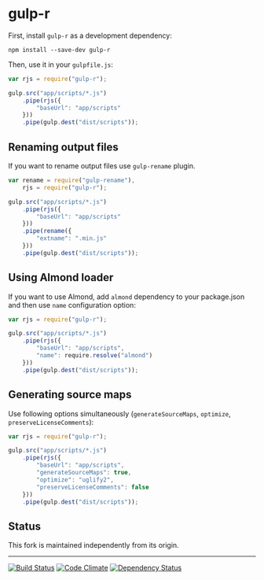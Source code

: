 # gulp-r

First, install `gulp-r` as a development dependency:

```shell
npm install --save-dev gulp-r
```

Then, use it in your `gulpfile.js`:

```javascript
var rjs = require("gulp-r");

gulp.src("app/scripts/*.js")
    .pipe(rjs({
        "baseUrl": "app/scripts"
    }))
    .pipe(gulp.dest("dist/scripts"));
```

## Renaming output files

If you want to rename output files use `gulp-rename` plugin.

```JavaScript
var rename = require("gulp-rename"),
    rjs = require("gulp-r");

gulp.src("app/scripts/*.js")
    .pipe(rjs({
        "baseUrl": "app/scripts"
    }))
    .pipe(rename({
        "extname": ".min.js"
    }))
    .pipe(gulp.dest("dist/scripts"));
```

## Using Almond loader

If you want to use Almond, add `almond` dependency to your package.json and then use `name` configuration option:

```JavaScript
var rjs = require("gulp-r");

gulp.src("app/scripts/*.js")
    .pipe(rjs({
        "baseUrl": "app/scripts",
        "name": require.resolve("almond")
    }))
    .pipe(gulp.dest("dist/scripts"));
```

## Generating source maps

Use following options simultaneously (`generateSourceMaps`, `optimize`,
`preserveLicenseComments`):

```JavaScript
var rjs = require("gulp-r");

gulp.src("app/scripts/*.js")
    .pipe(rjs({
        "baseUrl": "app/scripts",
        "generateSourceMaps": true,
        "optimize": "uglify2",
        "preserveLicenseComments": false
    }))
    .pipe(gulp.dest("dist/scripts"));
```

## Status

This fork is maintained independently from its origin.

---

[![Build Status](http://img.shields.io/travis/smrtlabs/smrt-gulp-r.svg?style=flat)](https://travis-ci.org/smrtlabs/smrt-gulp-r)
[![Code Climate](http://img.shields.io/codeclimate/github/smrtlabs/smrt-gulp-r.svg?style=flat)](https://codeclimate.com/github/smrtlabs/smrt-gulp-r)
[![Dependency Status](http://img.shields.io/david/smrtlabs/smrt-gulp-r.svg?style=flat)](https://david-dm.org/smrtlabs/smrt-gulp-r)
